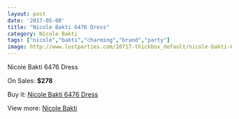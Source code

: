 ```yaml
---
layout: post
date: '2017-05-08'
title: "Nicole Bakti 6476 Dress"
category: Nicole Bakti
tags: ["nicole","bakti","charming","brand","party"]
image: http://www.lustparties.com/10717-thickbox_default/nicole-bakti-6476-dress.jpg
---
```

Nicole Bakti 6476 Dress

On Sales: **$278**
<a href="https://www.lustparties.com/en/nicole-bakti/3657-nicole-bakti-6476-dress.html"><amp-img layout="responsive" width="600" height="600" src="//www.lustparties.com/10717-thickbox_default/nicole-bakti-6476-dress.jpg" alt="Nicole Bakti 6476 Dress 0" /></a>

Buy it: [Nicole Bakti 6476 Dress](https://www.lustparties.com/en/nicole-bakti/3657-nicole-bakti-6476-dress.html "Nicole Bakti 6476 Dress")

View more: [Nicole Bakti](https://www.lustparties.com/en/17-nicole-bakti "Nicole Bakti")